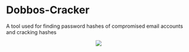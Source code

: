 # Dobbos-Cracker
A tool used for finding password hashes of compromised email accounts and cracking hashes
<p align="center"><img src="[https://i.imgur.com/](https://imgur.com/a/xbilfFq)"></p>
